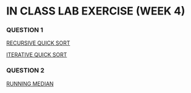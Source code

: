 # IN CLASS LAB EXERCISE (WEEK 4)


### QUESTION 1

[RECURSIVE QUICK SORT](https://github.com/kumudh-ranasinghe/c--/blob/a670a252c949ccb295e863fd36ca66cd1ce7d7a3/quicksort.cpp)

[ITERATIVE QUICK SORT](https://github.com/kumudh-ranasinghe/c--/blob/a670a252c949ccb295e863fd36ca66cd1ce7d7a3/quicksort1.cpp)


### QUESTION 2

[RUNNING MEDIAN](https://github.com/kumudh-ranasinghe/c--/blob/a670a252c949ccb295e863fd36ca66cd1ce7d7a3/runningmedian.cpp)
